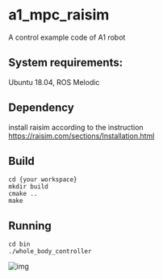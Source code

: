 # a1_mpc_raisim
 A control example code of A1 robot

## System requirements:
Ubuntu 18.04, ROS Melodic

## Dependency
install raisim according to the instruction  
https://raisim.com/sections/Installation.html

## Build
``` 
cd {your workspace}  
mkdir build  
cmake ..  
make 
```  

## Running
```
cd bin  
./whole_body_controller  
```
![img](https://github.com/bloom1123/a1_mpc_raisim/blob/master/A1.gif)
